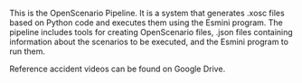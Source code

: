 This is the OpenScenario Pipeline. It is a system that generates .xosc files based on Python code and executes them using the Esmini program. The pipeline includes tools for creating OpenScenario files, .json files containing information about the scenarios to be executed, and the Esmini program to run them.

Reference accident videos can be found on Google Drive.
